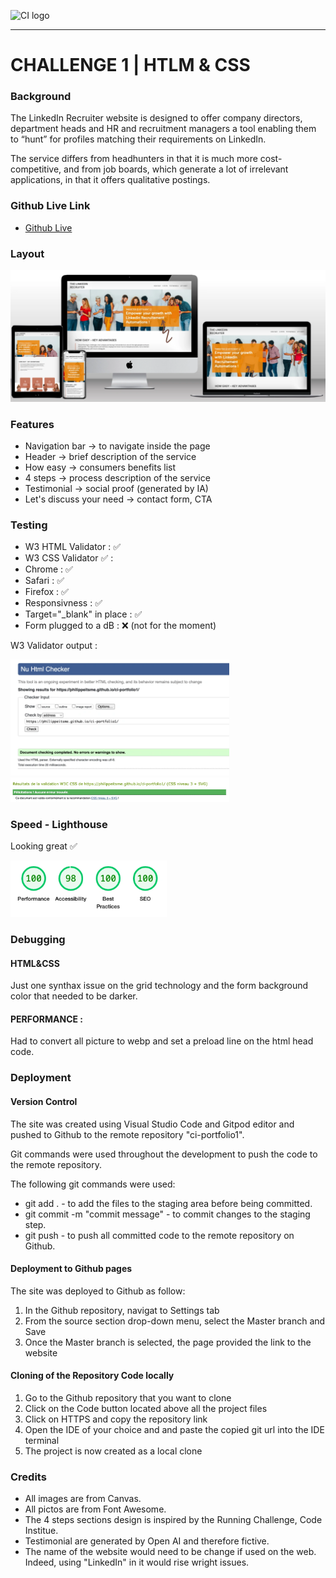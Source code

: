 ![CI logo](https://codeinstitute.s3.amazonaws.com/fullstack/ci_logo_small.png)


<hr>
<h1>CHALLENGE 1 | HTLM & CSS</h1>


### Background

The LinkedIn Recruiter website is designed to offer company directors, department heads and HR and recruitment managers a tool enabling them to “hunt” for profiles matching their requirements on LinkedIn.

The service differs from headhunters in that it is much more cost-competitive, and from job boards, which generate a lot of irrelevant applications, in that it offers qualitative postings.

### Github Live Link

<ul>
    <li><a href="https://philippeitsme.github.io/ci-portfolio1/" target="_blank">Github Live</a></li>
</ul>

### Layout

<img src="assets/images/screenshots.webp">

### Features

<ul>
    <li>Navigation bar -> to navigate inside the page</li>
    <li>Header -> brief description of the service</li>
    <li>How easy -> consumers benefits list</li>
    <li>4 steps -> process description of the service</li>
    <li>Testimonial -> social proof (generated by IA)</li>
    <li>Let's discuss your need -> contact form, CTA</li>
</ul>

### Testing

<ul>
    <li>W3 HTML Validator : ✅</li>
    <li>W3 CSS Validator ✅ : </li>
    <li>Chrome : ✅</li>
    <li>Safari : ✅</li>
    <li>Firefox : ✅</li>
    <li>Responsivness : ✅</li>
    <li>Target="_blank" in place : ✅</li>
    <li>Form plugged to a dB : ❌ (not for the moment)</li>
</ul>

W3 Validator output : 

<img style="width:350px" src="assets/images/html.webp"><br>
<img style="width:350px" src="assets/images/css.webp"><br>


### Speed - Lighthouse

Looking great ✅

<img style="width:250px" src="assets/images/lighthouse.webp">


### Debugging

#### HTML&CSS
Just one synthax issue on the grid technology and the form background color that needed to be darker.

#### PERFORMANCE :
Had to convert all picture to webp and set a preload line on the html head code.

### Deployment

#### Version Control

The site was created using Visual Studio Code and Gitpod editor and pushed to Github to the remote repository "ci-portfolio1".

Git commands were used throughout the development to push the code to the remote repository. 

The following git commands were used:
<ul>
    <li>git add . - to add the files to the staging area before being committed.</li>
    <li>git commit -m "commit message" - to commit changes to the staging step.</li>
    <li>git push - to push all committed code to the remote repository on Github.</li>
</ul>

#### Deployment to Github pages

The site was deployed to Github as follow:
<ol>
    <li>In the Github repository, navigat to Settings tab</li>
    <li>From the source section drop-down menu, select the Master branch and Save</li>
    <li> Once the Master branch is selected, the page provided the link to the website</li>
</ol>

#### Cloning of the Repository Code locally

<ol>
    <li>Go to the Github repository that you want to clone</li>
    <li>Click on the Code button located above all the project files</li>
    <li>Click on HTTPS and copy the repository link</li>
    <li>Open the IDE of your choice and and paste the copied git url into the IDE terminal</li>
    <li>The project is now created as a local clone</li>
</ol>

### Credits

<ul>
    <li>All images are from Canvas.</li>
    <li>All pictos are from Font Awesome.</li>
    <li>The 4 steps sections design is inspired by the Running Challenge, Code Institue.</li>
    <li>Testimonial are generated by Open AI and therefore fictive.</li>
    <li>The name of the website would need to be change if used on the web. Indeed, using "LinkedIn" in it would rise wright issues.</li>
</ul>



